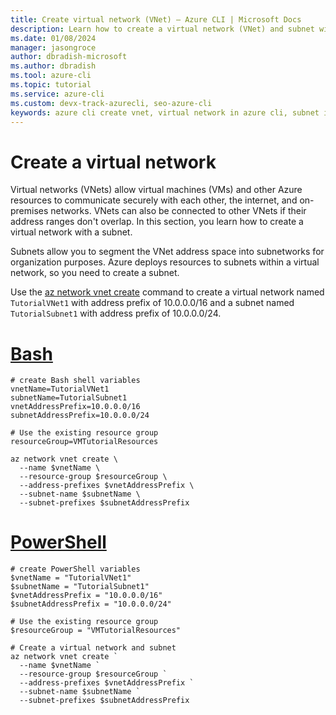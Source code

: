 ```yaml
---
title: Create virtual network (VNet) – Azure CLI | Microsoft Docs
description: Learn how to create a virtual network (VNet) and subnet with the Azure CLI.
ms.date: 01/08/2024
manager: jasongroce
author: dbradish-microsoft
ms.author: dbradish
ms.tool: azure-cli
ms.topic: tutorial
ms.service: azure-cli
ms.custom: devx-track-azurecli, seo-azure-cli
keywords: azure cli create vnet, virtual network in azure cli, subnet in virtual network
---
```


# Create a virtual network

Virtual networks (VNets) allow virtual machines (VMs) and other Azure resources to communicate securely with each other, the internet, and on-premises networks. VNets can also be connected to other VNets if their address ranges don't overlap. In this section, you learn how to create a virtual network with a subnet.

Subnets allow you to segment the VNet address space into subnetworks for organization purposes. Azure deploys resources to subnets within a virtual network, so you need to create a subnet.

Use the [az network vnet create](/cli/azure/network/vnet#az_network_vnet_create) command to create a virtual network named `TutorialVNet1` with address prefix of 10.0.0.0/16 and a subnet named `TutorialSubnet1` with address prefix of 10.0.0.0/24.

# [Bash](#tab/bash)

```azurecli-interactive
# create Bash shell variables
vnetName=TutorialVNet1
subnetName=TutorialSubnet1
vnetAddressPrefix=10.0.0.0/16
subnetAddressPrefix=10.0.0.0/24

# Use the existing resource group
resourceGroup=VMTutorialResources

az network vnet create \
  --name $vnetName \
  --resource-group $resourceGroup \
  --address-prefixes $vnetAddressPrefix \
  --subnet-name $subnetName \
  --subnet-prefixes $subnetAddressPrefix
```

# [PowerShell](#tab/powershell)

```azurecli-interactive
# create PowerShell variables
$vnetName = "TutorialVNet1"
$subnetName = "TutorialSubnet1"
$vnetAddressPrefix = "10.0.0.0/16"
$subnetAddressPrefix = "10.0.0.0/24"

# Use the existing resource group
$resourceGroup = "VMTutorialResources"

# Create a virtual network and subnet
az network vnet create `
  --name $vnetName `
  --resource-group $resourceGroup `
  --address-prefixes $vnetAddressPrefix `
  --subnet-name $subnetName `
  --subnet-prefixes $subnetAddressPrefix
```
